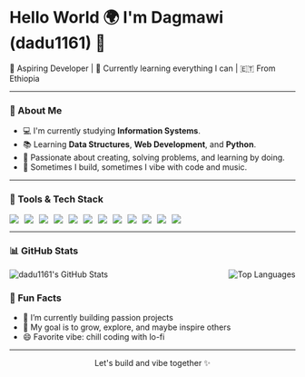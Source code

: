 <h1 align="left">Hello World 🌍 I'm Dagmawi (dadu1161) 👋</h1>

<p align="left">
  🚀 Aspiring Developer | 🌱 Currently learning everything I can | 🇪🇹 From Ethiopia
</p>

---

### 🔧 About Me

- 💻 I'm currently studying **Information Systems**.
- 📚 Learning **Data Structures**, **Web Development**, and **Python**.
- 🧠 Passionate about creating, solving problems, and learning by doing.
- 🧩 Sometimes I build, sometimes I vibe with code and music.

---

### 💼 Tools & Tech Stack
<div style="display: flex; flex-wrap: wrap; gap: 10px; font-size: 24px;">
  <img src="https://img.shields.io/badge/Java-ED8B00?style=flat-square&logo=java&logoColor=white" />
  <img src="https://img.shields.io/badge/Python-306998?style=flat-square&logo=python&logoColor=white" />
  <img src="https://img.shields.io/badge/C++-00599C?style=flat-square&logo=c%2B%2B&logoColor=white" />
  <img src="https://img.shields.io/badge/HTML5-e34c26?style=flat-square&logo=html5&logoColor=white" />
  <img src="https://img.shields.io/badge/CSS3-1572B6?style=flat-square&logo=css3&logoColor=white" />
  <img src="https://img.shields.io/badge/JavaScript-F7DF1E?style=flat-square&logo=javascript&logoColor=black" />
  <img src="https://img.shields.io/badge/SQL-4479A1?style=flat-square&logo=postgresql&logoColor=white" />
  <img src="https://img.shields.io/badge/MySQL-005C84?style=flat-square&logo=mysql&logoColor=white" />
  <img src="https://img.shields.io/badge/Git-F05032?style=flat-square&logo=git&logoColor=white" />
  <img src="https://img.shields.io/badge/GitHub-181717?style=flat-square&logo=github" />
  <img src="https://img.shields.io/badge/Canva-00C4CC?style=flat-square&logo=canva&logoColor=white" />
  <img src="https://img.shields.io/badge/Adobe%20Photoshop-31A8FF?style=flat-square&logo=adobe-photoshop&logoColor=white" />
</div>




---

### 📊 GitHub Stats
<div style="display: flex; justify-content: space-between; align-items: center;">
  <img src="https://github-readme-stats.vercel.app/api?username=dadu1161&show_icons=true&theme=radical" alt="dadu1161's GitHub Stats" style="max-width: 48%;" />
  
  <img src="https://github-readme-stats.vercel.app/api/top-langs/?username=dadu1161&layout=compact&theme=radical" alt="Top Languages" style="max-width: 48%;" />
</div>



### 🧠 Fun Facts

- 🔭 I’m currently building passion projects
- 🎯 My goal is to grow, explore, and maybe inspire others
- 😄 Favorite vibe: chill coding with lo-fi

---

<p align="center">
  Let's build and vibe together ✨
</p>
